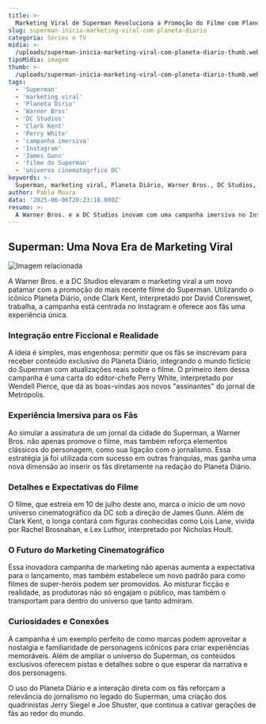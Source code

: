 ```yaml
---
title: >-
  Marketing Viral de Superman Revoluciona a Promoção do Filme com Planeta Diário
slug: superman-inicia-marketing-viral-com-planeta-diario
categoria: Séries e TV
midia: >-
  /uploads/superman-inicia-marketing-viral-com-planeta-diario-thumb.webp
tipoMidia: imagem
thumb: >-
  /uploads/superman-inicia-marketing-viral-com-planeta-diario-thumb.webp
tags:
  - 'Superman'
  - 'marketing viral'
  - 'Planeta Dirio'
  - 'Warner Bros'
  - 'DC Studios'
  - 'Clark Kent'
  - 'Perry White'
  - 'campanha imersiva'
  - 'Instagram'
  - 'James Gunn'
  - 'filme do Superman'
  - 'universo cinematogrfico DC'
keywords: >-
  Superman, marketing viral, Planeta Diário, Warner Bros., DC Studios, Clark Kent, Perry White, campanha imersiva, Instagram, James Gunn, filme do Superman, universo cinematográfico DC
author: Pablo Moura
data: '2025-06-06T20:23:18.000Z'
resumo: >-
  A Warner Bros. e a DC Studios inovam com uma campanha imersiva no Instagram, trazendo o Planeta Diário para a vida real. A ação envolve os fãs em uma experiência única, conectando o universo do Superman ao mundo atual.
---
```


## Superman: Uma Nova Era de Marketing Viral

![Imagem relacionada](/uploads/superman-inicia-marketing-viral-com-planeta-diario-0.webp)

A Warner Bros. e a DC Studios elevaram o marketing viral a um novo patamar com a promoção do mais recente filme do Superman. Utilizando o icônico Planeta Diário, onde Clark Kent, interpretado por David Corenswet, trabalha, a campanha está centrada no Instagram e oferece aos fãs uma experiência única.

### Integração entre Ficcional e Realidade

A ideia é simples, mas engenhosa: permitir que os fãs se inscrevam para receber conteúdo exclusivo do Planeta Diário, integrando o mundo fictício do Superman com atualizações reais sobre o filme. O primeiro item dessa campanha é uma carta do editor-chefe Perry White, interpretado por Wendell Pierce, que dá as boas-vindas aos novos "assinantes" do jornal de Metrópolis.

### Experiência Imersiva para os Fãs

Ao simular a assinatura de um jornal da cidade do Superman, a Warner Bros. não apenas promove o filme, mas também reforça elementos clássicos do personagem, como sua ligação com o jornalismo. Essa estratégia já foi utilizada com sucesso em outras franquias, mas ganha uma nova dimensão ao inserir os fãs diretamente na redação do Planeta Diário.

### Detalhes e Expectativas do Filme

O filme, que estreia em 10 de julho deste ano, marca o início de um novo universo cinematográfico da DC sob a direção de James Gunn. Além de Clark Kent, o longa contará com figuras conhecidas como Lois Lane, vivida por Rachel Brosnahan, e Lex Luthor, interpretado por Nicholas Hoult.

### O Futuro do Marketing Cinematográfico

Essa inovadora campanha de marketing não apenas aumenta a expectativa para o lançamento, mas também estabelece um novo padrão para como filmes de super-heróis podem ser promovidos. Ao misturar ficção e realidade, as produtoras não só engajam o público, mas também o transportam para dentro do universo que tanto admiram.

### Curiosidades e Conexões

A campanha é um exemplo perfeito de como marcas podem aproveitar a nostalgia e familiaridade de personagens icônicos para criar experiências memoráveis. Além de ampliar o universo do Superman, os conteúdos exclusivos oferecem pistas e detalhes sobre o que esperar da narrativa e dos personagens.

O uso do Planeta Diário e a interação direta com os fãs reforçam a relevância do jornalismo no legado do Superman, uma criação dos quadrinistas Jerry Siegel e Joe Shuster, que continua a cativar gerações de fãs ao redor do mundo.